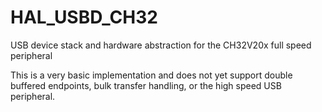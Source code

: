# HAL_USBD_CH32
USB device stack and hardware abstraction for the CH32V20x full speed peripheral

This is a very basic implementation and does not yet support double buffered endpoints, bulk transfer handling, or the high speed USB peripheral.